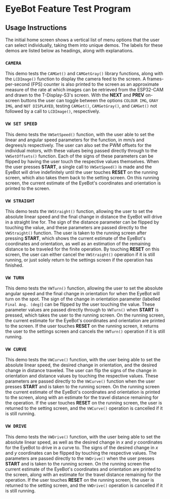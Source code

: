# EyeBot Feature Test Program

## Usage Instructions

The initial home screen shows a vertical list of menu options that the user can
select individually, taking them into unique demos. The labels for these demos are listed
below as headings, along with explanations.

### `CAMERA`

This demo tests the `CAMGet()` and `CAMGetGray()` library functions, along 
with the `LCDImage()` function to display the camera feed to the screen.
A frames-per-second (FPS) counter is also printed to the screen as an approximate
measure of the rate at which images can be retrieved from the ESP32-CAM and drawn
to the T-Display-S3's screen. With the **NEXT** and **PREV** on-screen buttons
the user can toggle between the options `COLOUR IMG`, `GRAY IMG`, and `NOT DISPLAYED`,
testing `CAMGet()`, `CAMGetGray()`, and `CAMGet()` not followed by a call to `LCDImage()`,
respectively.

### `VW SET SPEED`

This demo tests the `VWSetSpeed()` function, with the user able to set the linear
and angular speed parameters for the function, in mm/s and degrees/s respectively. 
The user can also set the PWM offsets
for the individual motors, with these values being passed directly through to the
`VWSetOffsets()` function. Each of the signs of these parameters can be flipped
by having the user touch the respective values themselves. When the user presses **START**, a single call to
`VWSetSpeed()` is made and the EyeBot will drive indefinitely until the user
touches **RESET** on the running screen, which also takes them back to the setting screen. On this running screen, the current estimate of the EyeBot's 
coordinates and orientation is printed to the screen.

### `VW STRAIGHT`

This demo tests the `VWStraight()` function, allowing the user to set the absolute
linear speed and the final change in distance the EyeBot will drive in a straight line
for. The sign of the distance parameter can be flipped by touching the value, and
these parameters are passed directly to the `VWStraight()` function. The user is
taken to the running screen after pressing **START**, which shows the current
estimate of the EyeBot's coordinates and orientation, as well as an estimation
of the remaining distance to be traveled for the finite operation. By touching **RESET** 
on this screen, the user can either cancel the `VWStraight()` operation if it is still
running, or just solely return to the settings screen if the operation has finished.

### `VW TURN`

This demo tests the `VWTurn()` function, allowing the user to set the absolute
angular speed and the final change in orientation for when the EyeBot will turn on
the spot. The sign of the change in orientation parameter (labelled `Final Ang. (deg)`)
can be flipped by the user touching the value. These parameter values are passed
directly through to `VWTurn()` when **START** is pressed, which takes the user to
the running screen. On the running screen, the current estimate for the EyeBot's
coordinates and orientation are printed to the screen. If the user touches
**RESET** on the running screen, it returns the user to the settings screen and
cancels the `VWTurn()` operation if it is still running.

### `VW CURVE`

This demo tests the `VWCurve()` function, with the user being able to set the
absolute linear speed, the desired change in orientation, and the desired
change in distance traveled. The user can flip the signs of the change in orientation
and distance values by touching the respective values. These parameters are
passed directly to the `VWCurve()` function when the user presses **START**
and is taken to the running screen. On the running screen the current estimate
of the EyeBot's coordinates and orientation is printed to the screen, along with
an estimate for the travel distance remaining for the operation. If the user touches
**RESET** on the running screen, the user is returned to the setting screen,
and the `VWCurve()` operation is cancelled if it is still running.

### `VW DRIVE`

This demo tests the `VWDrive()` function, with the user being able to set the
absolute linear speed, as well as the desired change in $x$ and $y$ coordinates
for the EyeBot to drive in a curve to. The signs of the desired change in $x$
and $y$ coordinates can be flipped by touching the respective values. The parameters
are passed directly to the `VWDrive()` when the user presses **START** and is
taken to the running screen. On the running screen the current estimate of the
EyeBot's coordinates and orientation are printed to the screen, along with an
estimate for the travel distance remaining for the operation. If the user touches
**RESET** on the running screen, the user is returned to the setting screen,
and the `VWDrive()` operation is cancelled if it is still running.
